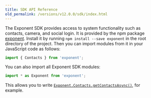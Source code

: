 ```yaml
---
title: SDK API Reference
old_permalink: /versions/v12.0.0/sdk/index.html
---
```


The Exponent SDK provides access to system functionality such as contacts, camera, and social login. It is provided by the npm package [exponent](https://www.npmjs.com/package/exponent). Install it by running `npm install --save exponent` in the root directory of the project. Then you can import modules from it in your JavaScript code as follows:

```javascript
import { Contacts } from 'exponent';
```

You can also import all Exponent SDK modules:

```javascript
import * as Exponent from 'exponent';
```

This allows you to write [`Exponent.Contacts.getContactsAsync()`](/versions/v13.0.0/sdk/contacts#exponentcontactsgetcontactsasync "Exponent.Contacts.getContactsAsync"), for example.
